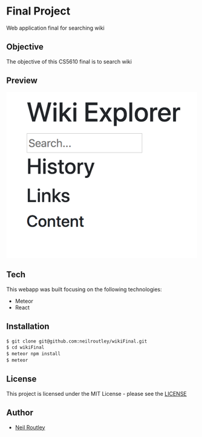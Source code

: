 # Final Project

Web application final for searching wiki

## Objective

The objective of this CS5610 final is to search wiki

## Preview

![image](./demo/wikiExplorerSS.png)

## Tech

This webapp was built focusing on the following technologies:

-   Meteor
-   React

## Installation

```sh
$ git clone git@github.com:neilroutley/wikiFinal.git
$ cd wikiFinal
$ meteor npm install
$ meteor
```
## License

This project is licensed under the MIT License - please see the [LICENSE](LICENSE)

## Author

-   [Neil Routley](https://github.com/neilroutley)
